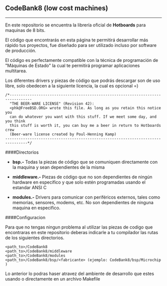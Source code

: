 CodeBank8 (low cost machines)
-----------------------------

------

En este repositorio se encuentra la librería oficial de **Hotboards** para maquinas de 8 bits. 

El código que encontrarás en esta página te permitirá desarrollar más rápido tus proyectos, fue diseñado para ser utilizado incluso por software de producción. 

El código es perfectamente compatible con la técnica de programación de "Máquinas de Estado" la cual te permitirá programar aplicaciones multitarea. 

Los diferentes drivers y piezas de código que podrás descargar son de uso libre, solo obedecen a la siguiente licencia, la cual es opcional =)

```
/*--------------------------------------------------------------------------------
  "THE BEER-WARE LICENSE" (Revision 42):
  <phk@FreeBSD.ORG> wrote this file. As long as you retain this notice you
  can do whatever you want with this stuff. If we meet some day, and you think
  this stuff is worth it, you can buy me a beer in return to Hotboards crew 
  (Beer-ware license created by Poul-Henning Kamp)
--------------------------------------------------------------------------------*/
```

####Directorios

- **bsp.-** Todas la piezas de código que se comuniquen directamente con la maquina y sean dependientes de la misma  

- **middleware.-** Piezas de código que no son dependientes de ningún hardware en especifico y que solo estén programadas usando el estandar ANSI C

- **modules.-** Drivers para comunicar con periféricos externos, tales como memorias, sensores, modems, etc. No son dependientes de ninguna maquina en especifico.

####Configuracion

Para que no tengas ningun problema al utilizar las piezas de codigo que encontraras en este repositorio deberas indicarle a tu compilador las rutas de los siguientes directorios.

```
<path_to>/CodeBank8
<path_to>/CodeBank8/middleware
<path_to>/CodeBank8/modules
<path_to>/CodeBank8/bsp/<fabricante> (ejemplo: CodeBank8/bsp/Microchip )
```
Lo anterior lo podras haser atravez del ambiente de desarrollo que estes usando o directamente en un archivo Makefile

